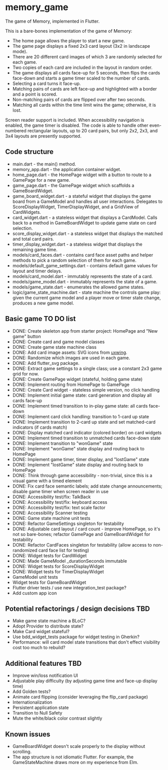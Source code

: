 # memory_game

The game of Memory, implemented in Flutter.

This is a bare-bones implementation of the game of Memory:
- The home page allows the player to start a new game.
- The game page displays a fixed 2x3 card layout (3x2 in landscape mode).
- There are 20 different card images of which 3 are randomly selected for each game.
- Two copies of each card are included in the layout in random order.
- The game displays all cards face-up for 5 seconds, then flips the cards face-down and starts a game timer scaled to the number of cards. 
- Selecting a card turns it face-up. 
- Matching pairs of cards are left face-up and highlighted with a border and a point is scored.
- Non-matching pairs of cards are flipped over after two seconds.
- Matching all cards within the time limit wins the game; otherwise, it is lost.

Screen reader support is included. When accessibility navigation is enabled, the game timer is disabled.
The code is able to handle other even-numbered rectangular layouts, up to 20 card pairs, but only 2x2, 2x3, and 3x4 layouts are presently supported.

## Code structure
- main.dart - the main() method.
- memory_app.dart - the application container widget.
- home_page.dart - the HomePage widget with a button to route to a GamePage for a new game.
- game_page.dart - the GamePage widget which scaffolds a GameBoardWidget.
- game_board_widget.dart - a stateful widget that displays the game board from a GameModel and handles all user interactions. Delegates to ScoreDisplayWidget, TimerDisplayWidget, and a GridView of CardWidgets.
- card_widget.dart - a stateless widget that displays a CardModel. Calls back to a method in GameBoardWidget to update game state on card selection.
- score_display_widget.dart - a stateless widget that displays the matched and total card pairs.
- timer_display_widget.dart - a stateless widget that displays the remaining game time.
- models/card_faces.dart - contains card face asset paths and helper methods to pick a random selection of them for each game.
- models/default_game_settings.dart - contains default game values for layout and timer delays.
- models/card_model.dart - immutably represents the state of a card.
- models/game_model.dart - immutably represents the state of a game.
- models/game_state.dart - enumerates the allowed game states.
- logic/game_state_machine.dart - state machine the controls game play: given the current game model and a player move or timer state change, produces a new game model.

## Basic game TO DO list
- DONE: Create skeleton app from starter project: HomePage and "New game" button
- DONE: Create card and game model classes
- DONE: Create game state machine class
- DONE: Add card image assets: SVG icons from <a href="https://uxwing.com/">uxwing</a>.
- DONE: Randomize which images are used in each game.
- DONE: Add flutter_svg package.
- DONE: Extract game settings to a single class; use a constant 2x3 game grid for now.
- DONE: Create GamePage widget (stateful, holding game state)
- DONE: Implement routing from HomePage to GamePage
- DONE: Create Card widget - stateless simple version, no click handling
- DONE: Implement initial game state: card generation and display all cards face-up
- DONE: Implement timed transition to in-play game state: all cards face-down
- DONE: Implement card click handling: transition to 1-card up state
- DONE: Implement transition to 2-card up state and set matched-card indicators (if cards match)
- DONE: Display matched card indicator (colored border) on card widgets
- DONE: Implement timed transition to unmatched cards face-down state
- DONE: Implement transition to "wonGame" state 
- DONE: Implement "wonGame" state display and routing back to HomePage
- DONE: Implement game timer, timer display, and "lostGame" state
- DONE: Implement "lostGame" state display and routing back to HomePage
- DONE: Think through game accessibility - non-trivial, since this is a visual game with a timed element
- DONE: Fix card face semantic labels; add state change announcements; disable game timer when screen reader in use
- DONE: Accessibility test/fix: TalkBack
- DONE: Accessibility test/fix: keyboard access
- DONE: Accessibility test/fix: text scale factor
- DONE: Accessibility Scanner testing
- DONE: Game state machine unit tests
- DONE: Refactor GameSettings singleton for testability
- DONE: Adjustable card layout / card count - improve HomePage, so it's not so bare-bones; refactor GamePage and GameBoardWidget for testability
- DONE: Refactor CardFaces singleton for testability (allow access to non-randomized card face list for testing)
- DONE: Widget tests for CardWidget
- DONE: Made GameModel _durationSeconds immutable
- DONE: Widget tests for ScoreDisplayWidget
- DONE: Widget tests for TimerDisplayWidget
- GameModel unit tests
- Widget tests for GameBoardWidget
- Flutter driver tests / use new integration_test package?
- Add custom app icon

## Potential refactorings / design decisions TBD
- Make game state machine a BLoC?
- Adopt Provider to distribute state?
- Make Card widget stateful?
- Use bdd_widget_tests package for widget testing in Gherkin?
- Performance: will card model state transitions that don't effect visibility cost too much to rebuild?

## Additional features TBD
- Improve win/loss notification UI
- Adjustable play difficulty (by adjusting game time and face-up display time)
- Add Golden tests?
- Animate card flipping (consider leveraging the flip_card package)
- Internationalization
- Persistent application state
- Transition to Null Safety
- Mute the white/black color contrast slightly

## Known issues
- GameBoardWidget doesn't scale properly to the display without scrolling.
- The app structure is not idiomatic Flutter. For example, the GameStateMachine draws more on my experience from Elm.
